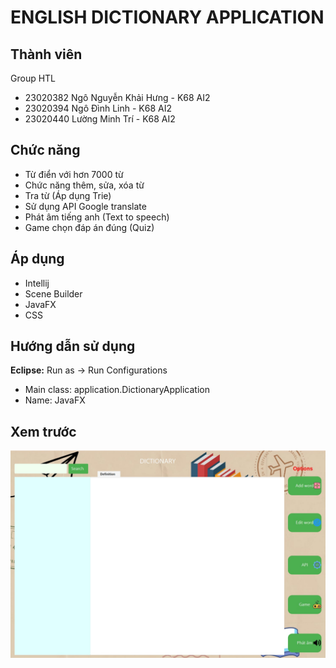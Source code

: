 # ENGLISH DICTIONARY APPLICATION

## Thành viên

Group HTL 
- 23020382 Ngô Nguyễn Khải Hưng - K68 AI2
- 23020394 Ngô Đình Linh - K68 AI2
- 23020440 Lường Minh Trí - K68 AI2

## Chức năng
- Từ điển với hơn 7000 từ
- Chức năng thêm, sửa, xóa từ
- Tra từ (Áp dụng Trie)
- Sử dụng API Google translate
- Phát âm tiếng anh (Text to speech)
- Game chọn đáp án đúng (Quiz)

## Áp dụng
- Intellij
- Scene Builder
- JavaFX
- CSS

## Hướng dẫn sử dụng
**Eclipse:**
Run as -> Run Configurations
- Main class: application.DictionaryApplication
- Name: JavaFX

## Xem trước

![](src/main/resources/Images/xem.jpg)


